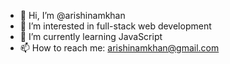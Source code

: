 - 👋 Hi, I’m @arishinamkhan
- 👀 I’m interested in full-stack web development
- 🌱 I’m currently learning JavaScript
- 📫 How to reach me: arishinamkhan@gmail.com

<!---
arishinamkhan/arishinamkhan is a ✨ special ✨ repository because its `README.md` (this file) appears on your GitHub profile.
You can click the Preview link to take a look at your changes.
--->

